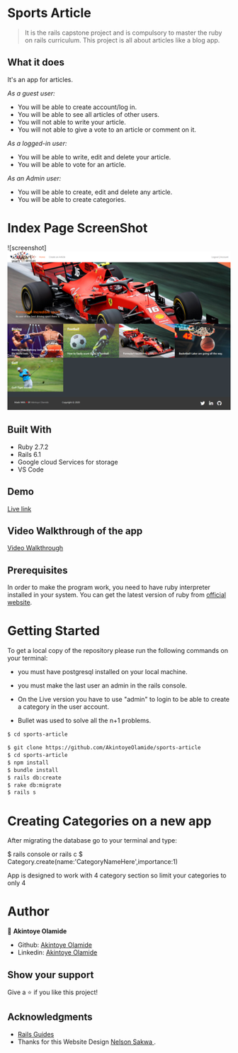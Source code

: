 # Sports Article

> It is the rails capstone project and is compulsory to master the ruby on rails curriculum. This project is all about articles like a blog app.

## What it does

It's an app for articles.

_As a guest user:_

- You will be able to create account/log in.
- You will be able to see all articles of other users.
- You will not able to write your article.
- You will not able to give a vote to an article or comment on it.

_As a logged-in user:_

- You will be able to write, edit and delete your article.
- You will be able to vote for an article.

_As an Admin user:_

- You will be able to create, edit and delete any article.
- You will be able to create categories.

# Index Page ScreenShot

![screenshot]
<img src="app/assets/images/ss.png">

## Built With

- Ruby 2.7.2
- Rails 6.1
- Google cloud Services for storage
- VS Code

## Demo

[Live link](https://sprot-articles-123.herokuapp.com/)

## Video Walkthrough of the app

[Video Walkthrough](https://www.loom.com/share/da809776db30472085c5229ebff50376)

## Prerequisites

In order to make the program work, you need to have ruby interpreter installed in your system. You can get the latest version of ruby from [official website](https://www.ruby-lang.org/en/downloads/).

# Getting Started

To get a local copy of the repository please run the following commands on your terminal:

- you must have postgresql installed on your local machine.

- you must make the last user an admin in the rails console.

- On the Live version you have to use "admin" to login to be able to create a category in the user account.

- Bullet was used to solve all the n+1 problems.

```
$ cd sports-article
```

```bash
$ git clone https://github.com/AkintoyeOlamide/sports-article
$ cd sports-article
$ npm install
$ bundle install
$ rails db:create
$ rake db:migrate
$ rails s
```

# Creating Categories on a new app

After migrating the database go to your terminal and type:

$ rails console or rails c
$ Category.create(name:'CategoryNameHere',importance:1)

App is designed to work with 4 category section so limit your categories to only 4

# Author

👤 **Akintoye Olamide**

- Github: [Akintoye Olamide](https://github.com/AkintoyeOlamide)
- Linkedin: [Akintoye Olamide](https://www.linkedin.com/in/akintoye-olamide-baa80b1a4/)

## Show your support

Give a :star:️ if you like this project!

## Acknowledgments

- <a href="https://guides.rubyonrails.org/" target="_blank">Rails Guides</a>
- Thanks for this Website Design [Nelson Sakwa
  ](https://www.behance.net/sakwadesignstudio).
